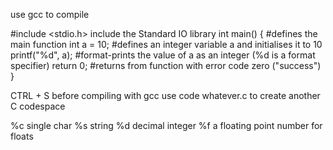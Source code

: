 use gcc to compile

#include <stdio.h> include the Standard IO library
int main() {            #defines the main function
    int a = 10;         #defines an integer variable a and initialises it to 10
    printf("%d", a);    #format-prints the value of a as an integer (%d is a format specifier)
    return 0;           #returns from function with error code zero ("success")
}



CTRL + S before compiling with gcc
use code whatever.c to create another C codespace

%c single char
%s string
%d decimal integer
%f a floating point number for floats